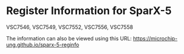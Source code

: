 # Register Information for SparX-5
VSC7546, VSC7549, VSC7552, VSC7556, VSC7558

The information can also be viewed using this URL:
https://microchip-ung.github.io/sparx-5-reginfo
